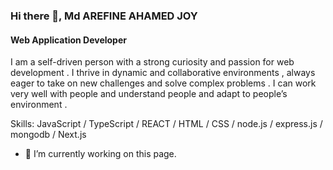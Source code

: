 

### Hi there 👋, Md AREFINE AHAMED JOY
#### Web Application Developer
I am a self-driven person with a strong curiosity and passion for web development .
I thrive in dynamic and collaborative environments , always eager to take on new challenges and solve
complex problems . I can work very well with people and understand people and adapt to people’s
environment .

Skills: JavaScript / TypeScript / REACT / HTML / CSS / node.js / express.js / mongodb / Next.js

- 🔭 I’m currently working on this page. 





